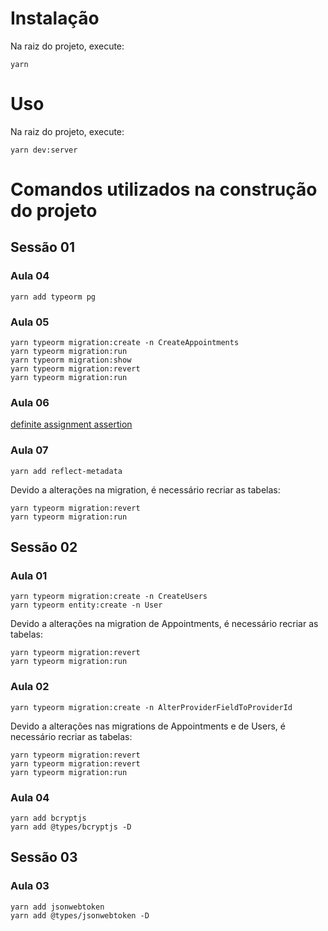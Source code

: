 # Instalação

Na raiz do projeto, execute:

```
yarn
```

# Uso

Na raiz do projeto, execute:

```
yarn dev:server
```

# Comandos utilizados na construção do projeto

## Sessão 01

### Aula 04

```
yarn add typeorm pg
```

### Aula 05

```
yarn typeorm migration:create -n CreateAppointments
yarn typeorm migration:run
yarn typeorm migration:show
yarn typeorm migration:revert
yarn typeorm migration:run
```

### Aula 06

[definite assignment assertion](https://www.typescriptlang.org/docs/handbook/release-notes/typescript-2-7.html#definite-assignment-assertions)

### Aula 07

```
yarn add reflect-metadata
```

Devido a alterações na migration, é necessário recriar as tabelas:

```
yarn typeorm migration:revert
yarn typeorm migration:run
```

## Sessão 02

### Aula 01

```
yarn typeorm migration:create -n CreateUsers
yarn typeorm entity:create -n User
```

Devido a alterações na migration de Appointments, é necessário recriar as tabelas:

```
yarn typeorm migration:revert
yarn typeorm migration:run
```

### Aula 02

```
yarn typeorm migration:create -n AlterProviderFieldToProviderId
```

Devido a alterações nas migrations de Appointments e de Users, é necessário recriar as tabelas:

```
yarn typeorm migration:revert
yarn typeorm migration:revert
yarn typeorm migration:run
```

### Aula 04

```
yarn add bcryptjs
yarn add @types/bcryptjs -D
```

## Sessão 03

### Aula 03

```
yarn add jsonwebtoken
yarn add @types/jsonwebtoken -D
```
